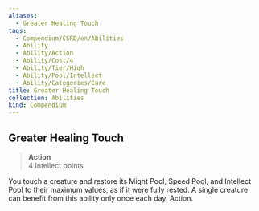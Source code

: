 ```yaml
---
aliases:
  - Greater Healing Touch
tags:
  - Compendium/CSRD/en/Abilities
  - Ability
  - Ability/Action
  - Ability/Cost/4
  - Ability/Tier/High
  - Ability/Pool/Intellect
  - Ability/Categories/Cure
title: Greater Healing Touch
collection: Abilities
kind: Compendium
---
```

## Greater Healing Touch  
>**Action**  
>4 Intellect points
  
You touch a creature and restore its Might Pool, Speed Pool, and Intellect Pool to their maximum values, as if it were fully rested. A single creature can benefit from this ability only once each day. Action.
